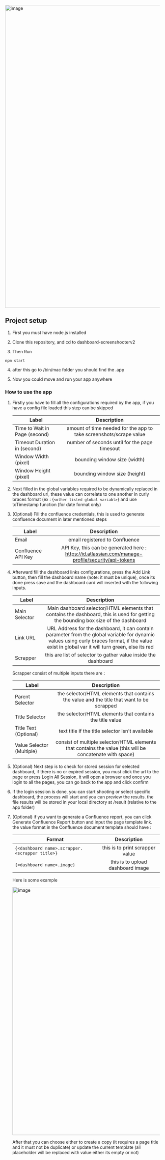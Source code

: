 <img width="986" alt="image" src="https://user-images.githubusercontent.com/43723280/159681858-6baddc1b-b9a0-48ec-b642-0cb85c9df84c.png">

## Project setup
1. First you must have node.js installed

2. Clone this repository, and cd to dashboard-screenshooterv2

3. Then Run
```
npm start
```

4. after this go to /bin/mac folder you should find the .app 

5. Now you could move and run your app anywhere

<!-- ### Compiles and hot-reloads for development
```
npm run serve
```

### Compiles and minifies for production
```
npm run build
```

### Lints and fixes files
```
npm run lint
``` -->

### How to use the app
1. Firstly you have to fill all the configurations required by the app, if you have a config file loaded this step can be skipped

   | Label        | Description           |
   | ------------- |:-------------:| 
   | Time to Wait in Page (second) | amount of time needed for the app to take screenshots/scrape value | 
   | Timeout Duration in (second) | number of seconds until for the page timesout |  
   | Window Width (pixel) | bounding window size (width)|   
   | Window Height (pixel) | bounding window size (height)|

2. Next filled in the global variables required to be dynamically replaced in the dashboard url, these value can correlate to one another in curly braces format (ex : {```<other listed global variabl>```} and use toTimestamp function (for date format only)
  
3. (Optional) Fill the confluence credentials, this is used to generate confluence document in later mentioned steps
  
   | Label        | Description           |
   | ------------- |:-------------:| 
   | Email | email registered to Confluence | 
   | Confluence API Key | API Key, this can be generated here : https://id.atlassian.com/manage-profile/security/api-tokens|  
  
  
4. Afterward fill the dashboard links configurations, press the Add Link button, then fill the dashboard name (note: it must be unique), once its done press save and the dashboard card will inserted with the following inputs.
  
   | Label        | Description           |
   | ------------- |:-------------:| 
   | Main Selector | Main dashboard selector/HTML elements that contains the dashboard, this is used for getting the bounding box size of the dashboard | 
   | Link URL | URL Address for the dashboard, it can contain parameter from the global variable for dynamic values using curly braces format, if the value exist in global var it will turn green, else its red| 
   | Scrapper | this are list of selector to gather value inside the dashboard| 
  
   Scrapper consist of multiple inputs there are :

   | Label        | Description           |
   | ------------- |:-------------:| 
   | Parent Selector | the selector/HTML elements that contains the value and the title that want to be scrapped | 
   | Title Selector | the selector/HTML elements that contains the title value |
   | Title Text (Optional) | text title if the title selector isn't available | 
   | Value Selector (Multiple) | consist of multiple selector/HTML elements that contains the value (this will be concatenate with space) | 
  
5. (Optional) Next step is to check for stored session for selected dashboard, if there is no or expired session, you must click the url to the page or press Login All Session, it will open a browser and once you login to all the pages, you can go back to the app and click confirm
  
6. If the login session is done, you can start shooting or select specific dashboard, the process will start and you can preview the results. the file results will be stored in your local directory at /result (relative to the app folder)
  
7. (Optional) if you want to generate a Confluence report, you can click Generate Confluence Report button and input the page template link. the value format in the Confluence document template should have : 

   | Format        | Description           |
   | ------------- |:-------------:| 
   | ```{<dashboard name>.scrapper.<scrapper title>}``` | this is to print scrapper value | 
   | ```{<dashboard name>.image}``` | this is to upload dashboard image |

   Here is some example
   
   <img width="808" alt="image" src="https://user-images.githubusercontent.com/43723280/159702773-0ecddce0-c557-46b4-b918-0f0223f278b2.png">

   After that you can choose either to create a copy (it requires a page title and it must not be duplicate) or update the current template (all placeholder will be replaced with value either its empty or not)



  


